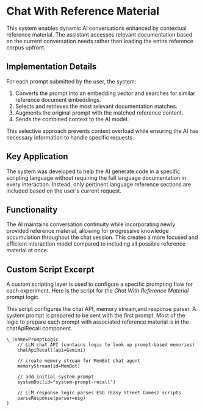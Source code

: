 # Chat With Reference Material

This system enables dynamic AI conversations enhanced by contextual reference material. The assistant accesses relevant documentation based on the current conversation needs rather than loading the entire reference corpus upfront.

## Implementation Details

For each prompt submitted by the user, the system:

1. Converts the prompt into an embedding vector and searches for similar reference document embeddings.  
2. Selects and retrieves the most relevant documentation matches.  
3. Augments the original prompt with the matched reference content.  
4. Sends the combined context to the AI model.

This selective approach prevents context overload while ensuring the AI has necessary information to handle specific requests.

## Key Application

The system was developed to help the AI generate code in a specific scripting language without requiring the full language documentation in every interaction. Instead, only pertinent language reference sections are included based on the user's current request.

## Functionality

The AI maintains conversation continuity while incorporating newly provided reference material, allowing for progressive knowledge accumulation throughout the chat session. This creates a more focused and efficient interaction model compared to including all possible reference material at once.

## Custom Script Excerpt

A custom scripting layer is used to configure a specific prompting flow for each experiment.  Here is the script for the *Chat With Reference Material* prompt logic.

This script configures the chat API, memory stream,and response parser.  A system prompt is prepared to be sent with the first prompt.  Most of the logic to prepare each prompt with associated reference material is in the chatApiRecall component.
```
\_(name=PromptLogic  
    // LLM chat API (contains logic to look up prompt-based memories)  
    chatApiRecall(api=Gemini)

    // create memory stream for MemBot chat agent  
    memoryStream(id=MemBot)

    // add initial system prompt  
    systemDoc(id="system-prompt-recall")

    // LLM response logic parses ESG (Easy Street Games) scripts  
    parseResponse(parser=esg)  
)  
```
